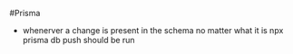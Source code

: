 #Prisma
 - whenerver a change is present in the schema no matter what it is npx prisma db push should be run
